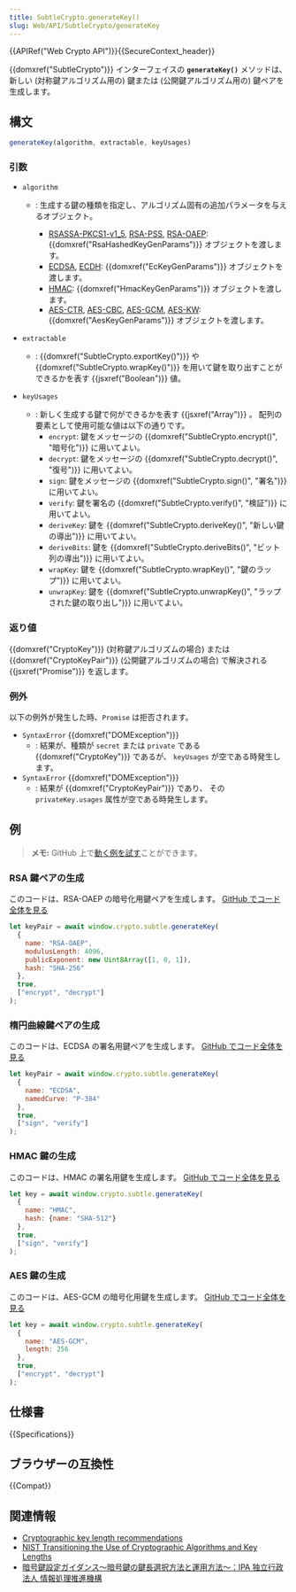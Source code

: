 ```yaml
---
title: SubtleCrypto.generateKey()
slug: Web/API/SubtleCrypto/generateKey
---
```


{{APIRef("Web Crypto API")}}{{SecureContext_header}}

{{domxref("SubtleCrypto")}} インターフェイスの **`generateKey()`** メソッドは、新しい (対称鍵アルゴリズム用の) 鍵または (公開鍵アルゴリズム用の) 鍵ペアを生成します。

## 構文

```js
generateKey(algorithm, extractable, keyUsages)
```

### 引数

- `algorithm`

  - : 生成する鍵の種類を指定し、アルゴリズム固有の追加パラメータを与えるオブジェクト。

    - [RSASSA-PKCS1-v1_5](/ja/docs/Web/API/SubtleCrypto/sign#rsassa-pkcs1-v1_5), [RSA-PSS](/ja/docs/Web/API/SubtleCrypto/sign#rsa-pss),
      [RSA-OAEP](/ja/docs/Web/API/SubtleCrypto/encrypt#rsa-oaep):
      {{domxref("RsaHashedKeyGenParams")}} オブジェクトを渡します。
    - [ECDSA](/ja/docs/Web/API/SubtleCrypto/sign#ecdsa), [ECDH](/ja/docs/Web/API/SubtleCrypto/deriveKey#ecdh):
      {{domxref("EcKeyGenParams")}} オブジェクトを渡します。
    - [HMAC](/ja/docs/Web/API/SubtleCrypto/sign#hmac):
      {{domxref("HmacKeyGenParams")}} オブジェクトを渡します。
    - [AES-CTR](/ja/docs/Web/API/SubtleCrypto/encrypt#aes-ctr), [AES-CBC](/ja/docs/Web/API/SubtleCrypto/encrypt#aes-cbc),
      [AES-GCM](/ja/docs/Web/API/SubtleCrypto/encrypt#aes-gcm), [AES-KW](/ja/docs/Web/API/SubtleCrypto/wrapKey#aes-kw):
      {{domxref("AesKeyGenParams")}} オブジェクトを渡します。

- `extractable`
  - : {{domxref("SubtleCrypto.exportKey()")}} や {{domxref("SubtleCrypto.wrapKey()")}}
      を用いて鍵を取り出すことができるかを表す {{jsxref("Boolean")}} 値。
- `keyUsages`
  - : 新しく生成する鍵で何ができるかを表す {{jsxref("Array")}} 。
      配列の要素として使用可能な値は以下の通りです。
    - `encrypt`: 鍵をメッセージの {{domxref("SubtleCrypto.encrypt()", "暗号化")}} に用いてよい。
    - `decrypt`: 鍵をメッセージの {{domxref("SubtleCrypto.decrypt()", "復号")}} に用いてよい。
    - `sign`: 鍵をメッセージの {{domxref("SubtleCrypto.sign()", "署名")}} に用いてよい。
    - `verify`: 鍵を署名の {{domxref("SubtleCrypto.verify()", "検証")}} に用いてよい。
    - `deriveKey`: 鍵を {{domxref("SubtleCrypto.deriveKey()", "新しい鍵の導出")}} に用いてよい。
    - `deriveBits`: 鍵を {{domxref("SubtleCrypto.deriveBits()", "ビット列の導出")}} に用いてよい。
    - `wrapKey`: 鍵を {{domxref("SubtleCrypto.wrapKey()", "鍵のラップ")}} に用いてよい。
    - `unwrapKey`: 鍵を {{domxref("SubtleCrypto.unwrapKey()", "ラップされた鍵の取り出し")}} に用いてよい。

### 返り値

{{domxref("CryptoKey")}} (対称鍵アルゴリズムの場合) または {{domxref("CryptoKeyPair")}} (公開鍵アルゴリズムの場合) で解決される {{jsxref("Promise")}} を返します。

### 例外

以下の例外が発生した時、`Promise` は拒否されます。

- `SyntaxError` {{domxref("DOMException")}}
  - : 結果が、種類が `secret` または `private` である {{domxref("CryptoKey")}} であるが、
      `keyUsages` が空である時発生します。
- `SyntaxError` {{domxref("DOMException")}}
  - : 結果が {{domxref("CryptoKeyPair")}} であり、
    その `privateKey.usages` 属性が空である時発生します。

## 例

> **メモ:** GitHub 上で[動く例を試す](https://mdn.github.io/dom-examples/web-crypto/encrypt-decrypt/index.html)ことができます。

### RSA 鍵ペアの生成

このコードは、RSA-OAEP の暗号化用鍵ペアを生成します。
[GitHub でコード全体を見る](https://github.com/mdn/dom-examples/blob/main/web-crypto/encrypt-decrypt/rsa-oaep.js)

```js
let keyPair = await window.crypto.subtle.generateKey(
  {
    name: "RSA-OAEP",
    modulusLength: 4096,
    publicExponent: new Uint8Array([1, 0, 1]),
    hash: "SHA-256"
  },
  true,
  ["encrypt", "decrypt"]
);
```

### 楕円曲線鍵ペアの生成

このコードは、ECDSA の署名用鍵ペアを生成します。
[GitHub でコード全体を見る](https://github.com/mdn/dom-examples/blob/main/web-crypto/sign-verify/ecdsa.js)

```js
let keyPair = await window.crypto.subtle.generateKey(
  {
    name: "ECDSA",
    namedCurve: "P-384"
  },
  true,
  ["sign", "verify"]
);
```

### HMAC 鍵の生成

このコードは、HMAC の署名用鍵を生成します。
[GitHub でコード全体を見る](https://github.com/mdn/dom-examples/blob/main/web-crypto/sign-verify/hmac.js)

```js
let key = await window.crypto.subtle.generateKey(
  {
    name: "HMAC",
    hash: {name: "SHA-512"}
  },
  true,
  ["sign", "verify"]
);
```

### AES 鍵の生成

このコードは、AES-GCM の暗号化用鍵を生成します。
[GitHub でコード全体を見る](https://github.com/mdn/dom-examples/blob/main/web-crypto/encrypt-decrypt/aes-gcm.js)

```js
let key = await window.crypto.subtle.generateKey(
  {
    name: "AES-GCM",
    length: 256
  },
  true,
  ["encrypt", "decrypt"]
);
```

## 仕様書

{{Specifications}}

## ブラウザーの互換性

{{Compat}}

## 関連情報

- [Cryptographic key length recommendations](https://www.keylength.com/)
- [NIST Transitioning the Use of Cryptographic Algorithms and Key Lengths](https://csrc.nist.gov/publications/detail/sp/800-131a/rev-2/final)
- [暗号鍵設定ガイダンス～暗号鍵の鍵長選択方法と運用方法～：IPA 独立行政法人 情報処理推進機構](https://www.ipa.go.jp/security/vuln/ckms_setting.html)

